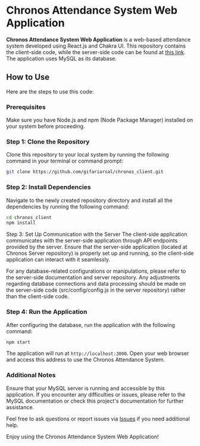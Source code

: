 # Chronos Attendance System Web Application

**Chronos Attendance System Web Application** is a web-based attendance system developed using React.js and Chakra UI. This repository contains the client-side code, while the server-side code can be found at [this link](https://github.com/gifariarsal/chronos_server). The application uses MySQL as its database.

## How to Use

Here are the steps to use this code:

### Prerequisites
Make sure you have Node.js and npm (Node Package Manager) installed on your system before proceeding.

### Step 1: Clone the Repository
Clone this repository to your local system by running the following command in your terminal or command prompt:

```bash
git clone https://github.com/gifariarsal/chronos_client.git
```

### Step 2: Install Dependencies
Navigate to the newly created repository directory and install all the dependencies by running the following command:

```bash
cd chronos_client
npm install
```

Step 3: Set Up Communication with the Server
The client-side application communicates with the server-side application through API endpoints provided by the server. Ensure that the server-side application (located at Chronos Server repository) is properly set up and running, so the client-side application can interact with it seamlessly.

For any database-related configurations or manipulations, please refer to the server-side documentation and server repository. Any adjustments regarding database connections and data processing should be made on the server-side code (src/config/config.js in the server repository) rather than the client-side code.

### Step 4: Run the Application
After configuring the database, run the application with the following command:

```bash
npm start
```

The application will run at `http://localhost:3000`. Open your web browser and access this address to use the Chronos Attendance System.

### Additional Notes
Ensure that your MySQL server is running and accessible by this application. If you encounter any difficulties or issues, please refer to the MySQL documentation or check this project's documentation for further assistance.

Feel free to ask questions or report issues via [Issues](https://github.com/gifariarsal/chronos_client/issues) if you need additional help.

Enjoy using the Chronos Attendance System Web Application!